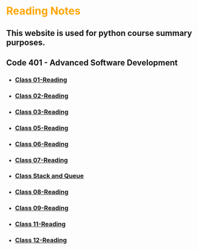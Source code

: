 # **<span style="color:orange">Reading Notes</span>**
## This website is used for python course summary purposes.

## Code 401 - Advanced Software Development


* ### [Class 01-Reading](./Read%20_class01.md)
* ### [Class 02-Reading](./Read_class02.md)
* ### [Class 03-Reading](./Read_class03.md)
* ### [Class 05-Reading](./Read_class05.md)
* ### [Class 06-Reading](./Read_class06.md)
* ### [Class 07-Reading](./Read_class07.md)
* ### [Class Stack and Queue](./Read_Stacks%20%26%20Queues.md)
* ### [Class 08-Reading](./Read_class08.md)
* ### [Class 09-Reading](./Read_class09.md)
* ### [Class 11-Reading](./Read_class11.md)
* ### [Class 12-Reading](./Read_class12.md)
